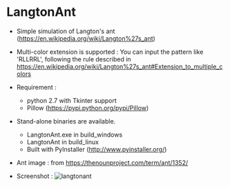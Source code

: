 # LangtonAnt

- Simple simulation of Langton's ant (https://en.wikipedia.org/wiki/Langton%27s_ant)

- Multi-color extension is supported : You can input the pattern like 'RLLRRL', following the rule described in https://en.wikipedia.org/wiki/Langton%27s_ant#Extension_to_multiple_colors

- Requirement :
  - python 2.7 with Tkinter support
  - Pillow (https://pypi.python.org/pypi/Pillow)

- Stand-alone binaries are available.
  - LangtonAnt.exe in build_windows
  - LangtonAnt in build_linux
  - Built with PyInstaller (http://www.pyinstaller.org/)

- Ant image : from https://thenounproject.com/term/ant/1352/

- Screenshot :
![langtonant](http://i65.tinypic.com/ruoghi.png)
